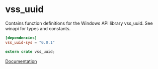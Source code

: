 # vss_uuid #
Contains function definitions for the Windows API library vss_uuid. See winapi for types and constants.

```toml
[dependencies]
vss_uuid-sys = "0.0.1"
```

```rust
extern crate vss_uuid;
```

[Documentation](https://retep998.github.io/doc/winapi/vss_uuid/)
